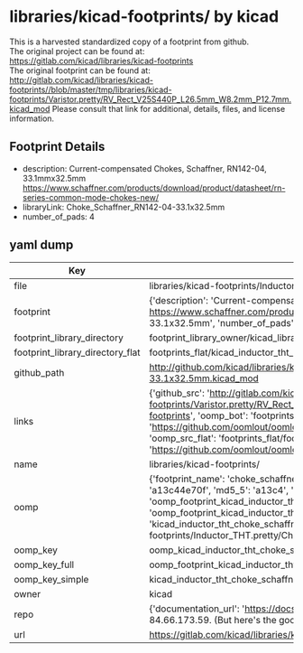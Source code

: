 # libraries/kicad-footprints/ by kicad  
This is a harvested standardized copy of a footprint from github.  
The original project can be found at:  
https://gitlab.com/kicad/libraries/kicad-footprints  
The original footprint can be found at:
http://gitlab.com/kicad/libraries/kicad-footprints//blob/master/tmp/libraries/kicad-footprints/Varistor.pretty/RV_Rect_V25S440P_L26.5mm_W8.2mm_P12.7mm.kicad_mod
Please consult that link for additional, details, files, and license information.  
## Footprint Details
* description: Current-compensated Chokes, Schaffner, RN142-04, 33.1mmx32.5mm https://www.schaffner.com/products/download/product/datasheet/rn-series-common-mode-chokes-new/  
* libraryLink: Choke_Schaffner_RN142-04-33.1x32.5mm  
* number_of_pads: 4  
## yaml dump  
| Key | Value |  
| --- | --- |  
| file | libraries/kicad-footprints/Inductor_THT.pretty/Choke_Schaffner_RN142-04-33.1x32.5mm.kicad_mod |  
| footprint | {'description': 'Current-compensated Chokes, Schaffner, RN142-04, 33.1mmx32.5mm https://www.schaffner.com/products/download/product/datasheet/rn-series-common-mode-chokes-new/', 'libraryLink': 'Choke_Schaffner_RN142-04-33.1x32.5mm', 'number_of_pads': 4} |  
| footprint_library_directory | footprint_library_owner/kicad_libraries/kicad-footprints/ |  
| footprint_library_directory_flat | footprints_flat/kicad_inductor_tht_choke_schaffner_rn142_04_33_1x32_5mm/working |  
| github_path | http://github.com/kicad/libraries/kicad-footprints//blob/master/tmp/libraries/kicad-footprints/Inductor_THT.pretty/Choke_Schaffner_RN142-04-33.1x32.5mm.kicad_mod |  
| links | {'github_src': 'http://gitlab.com/kicad/libraries/kicad-footprints//blob/master/tmp/libraries/kicad-footprints/Varistor.pretty/RV_Rect_V25S440P_L26.5mm_W8.2mm_P12.7mm.kicad_mod', 'github_src_repo': 'https://gitlab.com/kicad/libraries/kicad-footprints', 'oomp_bot': 'footprints/kicad_inductor_tht_choke_schaffner_rn142_04_33_1x32_5mm/working', 'oomp_bot_github': 'https://github.com/oomlout/oomlout_oomp_footprint_bot/tree/main/footprints/kicad_inductor_tht_choke_schaffner_rn142_04_33_1x32_5mm/working', 'oomp_src_flat': 'footprints_flat/footprints_flat/kicad_inductor_tht_choke_schaffner_rn142_04_33_1x32_5mm/working', 'oomp_src_flat_github': 'https://github.com/oomlout/oomlout_oomp_footprint_src/tree/main/footprints_flat/kicad_inductor_tht_choke_schaffner_rn142_04_33_1x32_5mm/working'} |  
| name | libraries/kicad-footprints/ |  
| oomp | {'footprint_name': 'choke_schaffner_rn142_04_33_1x32_5mm', 'library_name': 'inductor_tht', 'md5': 'a13c44e70f493749b03e9fa8d4c73770', 'md5_10': 'a13c44e70f', 'md5_5': 'a13c4', 'md5_6': 'a13c44', 'oomp_key': 'oomp_kicad_inductor_tht_choke_schaffner_rn142_04_33_1x32_5mm', 'oomp_key_extra': 'oomp_footprint_kicad_inductor_tht_choke_schaffner_rn142_04_33_1x32_5mm', 'oomp_key_full': 'oomp_footprint_kicad_inductor_tht_choke_schaffner_rn142_04_33_1x32_5mm_a13c44', 'oomp_key_simple': 'kicad_inductor_tht_choke_schaffner_rn142_04_33_1x32_5mm', 'original_filename': 'libraries/kicad-footprints/Inductor_THT.pretty/Choke_Schaffner_RN142-04-33.1x32.5mm.kicad_mod', 'owner_name': 'kicad'} |  
| oomp_key | oomp_kicad_inductor_tht_choke_schaffner_rn142_04_33_1x32_5mm |  
| oomp_key_full | oomp_footprint_kicad_inductor_tht_choke_schaffner_rn142_04_33_1x32_5mm |  
| oomp_key_simple | kicad_inductor_tht_choke_schaffner_rn142_04_33_1x32_5mm |  
| owner | kicad |  
| repo | {'documentation_url': 'https://docs.github.com/rest/overview/resources-in-the-rest-api#rate-limiting', 'message': "API rate limit exceeded for 84.66.173.59. (But here's the good news: Authenticated requests get a higher rate limit. Check out the documentation for more details.)"} |  
| url | https://gitlab.com/kicad/libraries/kicad-footprints |  

